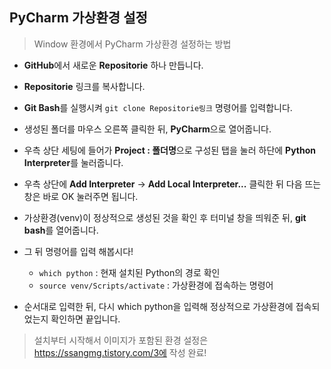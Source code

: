 ## PyCharm 가상환경 설정

> Window 환경에서 PyCharm 가상환경 설정하는 방법



* **GitHub**에서 새로운 **Repositorie** 하나 만듭니다.
* **Repositorie** 링크를 복사합니다.

* **Git Bash**를 실행시켜 `git clone Repositorie링크` 명령어를 입력합니다.
* 생성된 폴더를 마우스 오른쪽 클릭한 뒤, **PyCharm**으로 열어줍니다.
* 우측 상단 세팅에 들어가 **Project : 폴더명**으로 구성된 탭을 눌러 하단에 **Python Interpreter**를 눌러줍니다.
* 우측 상단에 **Add Interpreter** -> **Add Local Interpreter...** 클릭한 뒤 다음 뜨는 창은 바로 OK 눌러주면 됩니다.
* 가상환경(venv)이 정상적으로 생성된 것을 확인 후 터미널 창을 띄워준 뒤, **git bash**를 열어줍니다.
* 그 뒤 명령어를 입력 해봅시다!
  * `which python` : 현재 설치된 Python의 경로 확인
  *  `source venv/Scripts/activate` : 가상환경에 접속하는 명령어
* 순서대로 입력한 뒤, 다시 which python을 입력해 정상적으로 가상환경에 접속되었는지 확인하면 끝입니다.



> 설치부터 시작해서 이미지가 포함된 환경 설정은 https://ssangmg.tistory.com/3에 작성 완료!

